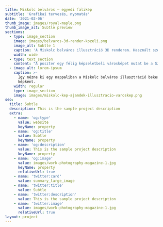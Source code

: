 ```yaml
---
title: Miskolc belváros – egyedi falikép
subtitle: 'Grafikai tervezés, nyomatás'
date: '2021-02-06'
thumb_image: images/royal-maple.png
thumb_image_alt: Subtle preview
sections:
  - type: image_section
    image: images/belvaros-3d-render-kozeli.png
    image_alt: Subtle 1
    caption: 'A Miskolc belváros illusztráció 3D renderen. Használt szoftver: Blender'
    width: wide
  - type: text_section
    content: "A poszter egy félig képzeletbeli városképet mutat be a Széchenyi utca\_és az Erzsébet tér néhány jellegzetes épületével. Bónusz miskolciságként helyet kapott egy kis szelet az Avasi pincesorból, egy régi bécsi villamos, illetve a Szinva patak is az Erzsébet híddal.\n\n\n**A poszter 3 méretben elérhető:**\n\n*   A3 (29,7 x 42 cm)\n\n*   A2 (42 x 59,4 cm)\n\n*   50 x 70 cm\n"
  - image_alt: lorem-ipsum
    caption: >-
      Így nézne ki egy nappaliban a Miskolc belváros illusztráció bekeretezett
      képként.
    width: regular
    type: image_section
    image: images/miskolc-kep-ajandek-illusztracio-varoskep.png
seo:
  title: Subtle
  description: This is the sample project description
  extra:
    - name: 'og:type'
      value: website
      keyName: property
    - name: 'og:title'
      value: Subtle
      keyName: property
    - name: 'og:description'
      value: This is the sample project description
      keyName: property
    - name: 'og:image'
      value: images/work-photography-magazine-1.jpg
      keyName: property
      relativeUrl: true
    - name: 'twitter:card'
      value: summary_large_image
    - name: 'twitter:title'
      value: Subtle
    - name: 'twitter:description'
      value: This is the sample project description
    - name: 'twitter:image'
      value: images/work-photography-magazine-1.jpg
      relativeUrl: true
layout: project
---
```

